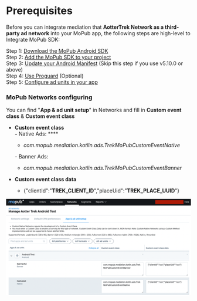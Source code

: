 # Prerequisites

Before you can integrate mediation that **AotterTrek Network as a third-party ad network** into your MoPub app, the following steps are high-level to Integrate MoPub SDK:

Step 1: [Download the MoPub Android SDK](https://developers.mopub.com/publishers/android/integrate/#step-1-download-the-mopub-android-sdk)\
Step 2: [Add the MoPub SDK to your project](https://developers.mopub.com/publishers/android/integrate/#step-2-add-the-mopub-sdk-to-your-project)\
Step 3: [Update your Android Manifest](https://developers.mopub.com/publishers/android/integrate/#step-3-update-your-android-manifest) (Skip this step if you use v5.10.0 or above)\
Step 4: [Use Proguard](https://developers.mopub.com/publishers/android/integrate/#step-5-optionally-use-proguard) (Optional)\
Step 5: [Configure ad units in your app](https://developers.mopub.com/publishers/android/integrate/#step-6-configure-ad-units-in-your-app)

### MoPub Networks configuring

You can find "**App & ad unit setup**" in Networks and fill in **Custom event class** & **Custom event class**

*   **Custom event class**\
    **-** Native Ads: ****&#x20;

    * _com.mopub.mediation.kotlin.ads.TrekMoPubCustomEventNative_&#x20;

    \- Banner Ads:

    * _com.mopub.mediation.kotlin.ads.TrekMoPubCustomEventBanner_
* **Custom event class data**
  * {"clientId":"**TREK\_CLIENT\_ID**","placeUid":"**TREK\_PLACE\_UUID**"}

![](<../../.gitbook/assets/截圖 2021-09-14 下午3.37.27.png>)
